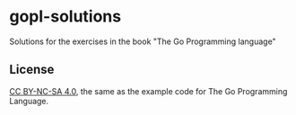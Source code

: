 # gopl-solutions
Solutions for the exercises in the book "The Go Programming language"

## License

[CC BY-NC-SA 4.0](https://creativecommons.org/licenses/by-nc-sa/4.0/), the same as the example code for The Go Programming Language.
